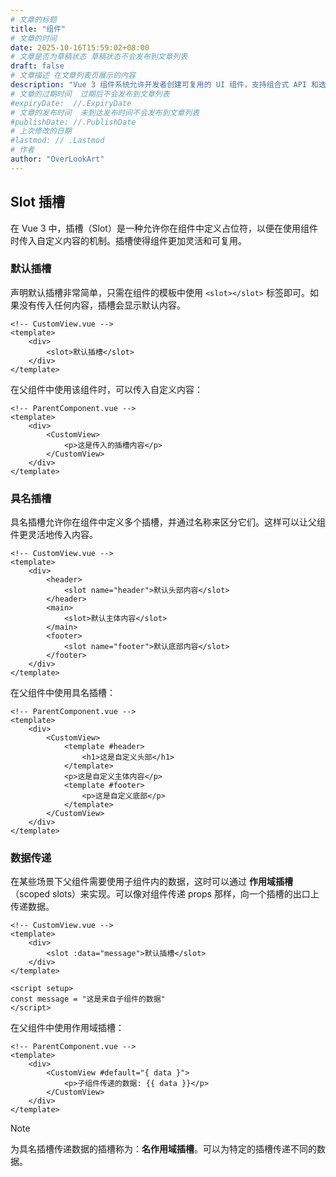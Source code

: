 ```yaml
---
# 文章的标题
title: "组件"
# 文章的时间
date: 2025-10-16T15:59:02+08:00
# 文章是否为草稿状态 草稿状态不会发布到文章列表
draft: false
# 文章描述 在文章列表页展示的内容
description: "Vue 3 组件系统允许开发者创建可复用的 UI 组件，支持组合式 API 和选项式 API，使得组件的定义和使用更加灵活和高效。"
# 文章的过期时间  过期后不会发布到文章列表
#expiryDate:  //.ExpiryDate
# 文章的发布时间  未到达发布时间不会发布到文章列表
#publishDate: //.PublishDate
# 上次修改的日期
#lastmod: // .Lastmod
# 作者
author: "OverLookArt"
---
```


## Slot 插槽

在 Vue 3 中，插槽（Slot）是一种允许你在组件中定义占位符，以便在使用组件时传入自定义内容的机制。插槽使得组件更加灵活和可复用。

### 默认插槽

声明默认插槽非常简单，只需在组件的模板中使用 `<slot></slot>` 标签即可。如果没有传入任何内容，插槽会显示默认内容。

``` vue
<!-- CustomView.vue -->
<template>
    <div>
        <slot>默认插槽</slot>
    </div>
</template>
```

在父组件中使用该组件时，可以传入自定义内容：

``` vue
<!-- ParentComponent.vue -->
<template>
    <div>
        <CustomView>
            <p>这是传入的插槽内容</p>
        </CustomView>
    </div>
</template>
```

### 具名插槽

具名插槽允许你在组件中定义多个插槽，并通过名称来区分它们。这样可以让父组件更灵活地传入内容。

``` vue
<!-- CustomView.vue -->
<template>
    <div>
        <header>
            <slot name="header">默认头部内容</slot>
        </header>
        <main>
            <slot>默认主体内容</slot>
        </main>
        <footer>
            <slot name="footer">默认底部内容</slot>
        </footer>
    </div>
</template>
```

在父组件中使用具名插槽：

``` vue
<!-- ParentComponent.vue -->
<template>
    <div>
        <CustomView>
            <template #header>
                <h1>这是自定义头部</h1>
            </template>
            <p>这是自定义主体内容</p>
            <template #footer>
                <p>这是自定义底部</p>
            </template>
        </CustomView>
    </div>
</template>
```

### 数据传递

在某些场景下父组件需要使用子组件内的数据，这时可以通过 **作用域插槽**（scoped slots）来实现。可以像对组件传递 props 那样，向一个插槽的出口上传递数据。

``` vue
<!-- CustomView.vue -->
<template>
    <div>
        <slot :data="message">默认插槽</slot>
    </div>
</template>

<script setup>
const message = "这是来自子组件的数据"
</script>
```

在父组件中使用作用域插槽：

``` vue
<!-- ParentComponent.vue -->
<template>
    <div>
        <CustomView #default="{ data }">
            <p>子组件传递的数据: {{ data }}</p>
        </CustomView>
    </div>
</template>
```

> [!Note]
> 为具名插槽传递数据的插槽称为：**名作用域插槽**。可以为特定的插槽传递不同的数据。
